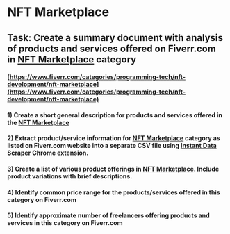 # NFT Marketplace
## Task: Create a summary document with analysis of products and services offered on Fiverr.com in [NFT Marketplace](https://www.fiverr.com/categories/programming-tech/nft-development/nft-marketplace) category
#### [https://www.fiverr.com/categories/programming-tech/nft-development/nft-marketplace](https://www.fiverr.com/categories/programming-tech/nft-development/nft-marketplace)
#### 1) Create a short general description for products and services offered in the [NFT Marketplace](https://www.fiverr.com/categories/programming-tech/nft-development/nft-marketplace)
#### 2) Extract product/service information for [NFT Marketplace](https://www.fiverr.com/categories/programming-tech/nft-development/nft-marketplace) category as listed on Fiverr.com website into a separate CSV file using [Instant Data Scraper](https://chrome.google.com/webstore/detail/instant-data-scraper/ofaokhiedipichpaobibbnahnkdoiiah) Chrome extension.
#### 3) Create a list of various product offerings in [NFT Marketplace](https://www.fiverr.com/categories/programming-tech/nft-development/nft-marketplace). Include product variations with brief descriptions.
#### 4) Identify common price range for the products/services offered in this category on Fiverr.com
#### 5) Identify approximate number of freelancers offering products and services in this category on Fiverr.com
